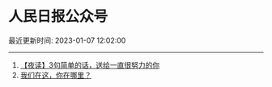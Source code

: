 # 人民日报公众号

最近更新时间: 2023-01-07 12:02:00

--- 
1. [【夜读】3句简单的话，送给一直很努力的你](https://mp.weixin.qq.com/s/5ApQsu-WB7v9Z5ecz_jRUg) 
2. [我们在这，你在哪里？](https://mp.weixin.qq.com/s/i0DCYIprqoMfShbXhjOAzg) 
